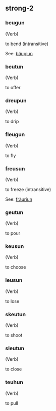 ## strong-2

### beugun

(Verb)

to bend (intransitive)

See: [bäugiun](#bäugiun)

### beutun

(Verb)

to offer

### dreupun

(Verb)

to drip

### fleugun

(Verb)

to fly

### freusun

(Verb)

to freeze (intransitive)

See: [fräuriun](#fräuriun)

### geutun

(Verb)

to pour

### keusun

(Verb)

to choose

### leusun

(Verb)

to lose

### skeutun

(Verb)

to shoot

### sleutun

(Verb)

to close

### teuhun

(Verb)

to pull
